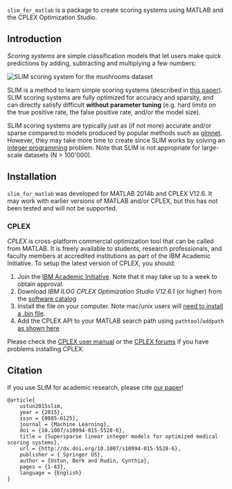``slim_for_matlab`` is a package to create scoring systems using MATLAB and the CPLEX Optimization Studio.

## Introduction

*Scoring systems* are simple classification models that let users make quick predictions by adding, subtracting and multiplying a few numbers:

![SLIM scoring system for the mushrooms dataset](https://github.com/ustunb/slim_for_matlab/blob/master/images/slim_mushroom.png)

SLIM is a method to learn simple scoring systems (described in [this paper](http://http//arxiv.org/abs/1502.04269/)). SLIM scoring systems are fully optimized for accuracy and sparsity, and can directly satisfy difficult **without parameter tuning** (e.g. hard limits on the true positive rate, the false positive rate, and/or the model size).

SLIM scoring systems are typically just as (if not more) accurate and/or sparse compared to models produced by popular methods such as [glmnet](http://web.stanford.edu/~hastie/glmnet/glmnet_alpha.html). However, they may take more time to create since SLIM works by solving an [integer programming](http://en.wikipedia.org/wiki/Integer_programming) problem. Note that SLIM is not appropriate for large-scale datasets (N > 100'000).

## Installation

``slim_for_matlab`` was developed for MATLAB 2014b and CPLEX V12.6. It may work with earlier versions of MATLAB and/or CPLEX, but this has not been tested and will not be supported.

### CPLEX 

*CPLEX* is cross-platform commercial optimization tool that can be called from MATLAB. It is freely available to students, research professionals, and faculty members at accredited institutions as part of the IBM Academic Initiative. To setup the latest version of CPLEX, you should:

1. Join the [IBM Academic Initiative](http://www-304.ibm.com/ibm/university/academic/pub/page/mem_join). Note that it may take up to a week to obtain approval.
2. Download *IBM ILOG CPLEX Optimization Studio V12.6.1* (or higher) from the [software catalog](https://www-304.ibm.com/ibm/university/academic/member/softwaredownload)
3. Install the file on your computer. Note mac/unix users will [need to install a .bin file](http://www-01.ibm.com/support/docview.wss?uid=swg21444285).
4. Add the CPLEX API to your MATLAB search path using ``pathtool``/``addpath`` [as shown here](http://www-01.ibm.com/support/knowledgecenter/SSSA5P_12.6.1/ilog.odms.cplex.help/CPLEX/MATLAB/topics/gs_install.html)

Please check the [CPLEX user manual](http://www-01.ibm.com/support/knowledgecenter/SSSA5P/welcome) or the [CPLEX forums](https://www.ibm.com/developerworks/community/forums/html/forum?id=11111111-0000-0000-0000-000000002059) if you have problems installing CPLEX.

## Citation 

If you use SLIM for academic research, please cite [our paper](http://http//arxiv.org/abs/1502.04269/)!  
     
```
@article{
    ustun2015slim,
    year = {2015},
    issn = {0885-6125},
    journal = {Machine Learning},
    doi = {10.1007/s10994-015-5528-6},
    title = {Supersparse linear integer models for optimized medical scoring systems},
    url = {http://dx.doi.org/10.1007/s10994-015-5528-6},
    publisher = { Springer US},
    author = {Ustun, Berk and Rudin, Cynthia},
    pages = {1-43},
    language = {English}
}
```

